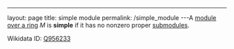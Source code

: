 ---
 layout: page
 title: simple module
 permalink: /simple_module
---A [module over a ring](https://defsmath.github.io/DefsMath/module_over_a_ring) $M$ is **simple** if it has no nonzero proper [submodules](https://defsmath.github.io/DefsMath/submodule).

Wikidata ID: [Q956233](https://www.wikidata.org/wiki/Q956233)